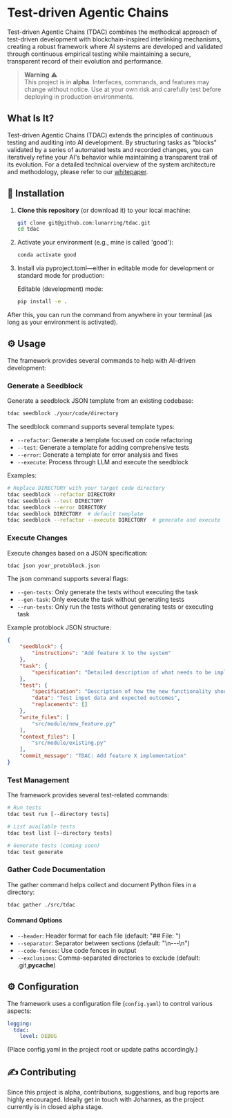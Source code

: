 # Test-driven Agentic Chains

Test-driven Agentic Chains (TDAC) combines the methodical approach of test-driven development with blockchain-inspired interlinking mechanisms, creating a robust framework where AI systems are developed and validated through continuous empirical testing while maintaining a secure, transparent record of their evolution and performance.

> **Warning** ⚠️  
> This project is in **alpha**. Interfaces, commands, and features may change without notice. Use at your own risk and carefully test before deploying in production environments.

## What Is It?

Test-driven Agentic Chains (TDAC) extends the principles of continuous testing and auditing into AI development. By structuring tasks as "blocks" validated by a series of automated tests and recorded changes, you can iteratively refine your AI's behavior while maintaining a transparent trail of its evolution. For a detailed technical overview of the system architecture and methodology, please refer to our [whitepaper](docs/whitepaper.md).

## 🚀 Installation

1. **Clone this repository** (or download it) to your local machine:

   ```bash
   git clone git@github.com:lunarring/tdac.git
   cd tdac
   ```

2. Activate your environment (e.g., mine is called 'good'):
   ```bash
   conda activate good
   ```

3. Install via pyproject.toml—either in editable mode for development or standard mode for production:

   Editable (development) mode:
   ```bash
   pip install -e .
   ```

After this, you can run the command from anywhere in your terminal (as long as your environment is activated).

## ⚙️ Usage

The framework provides several commands to help with AI-driven development:

### Generate a Seedblock

Generate a seedblock JSON template from an existing codebase:

```bash
tdac seedblock ./your/code/directory
```

The seedblock command supports several template types:
- `--refactor`: Generate a template focused on code refactoring
- `--test`: Generate a template for adding comprehensive tests
- `--error`: Generate a template for error analysis and fixes
- `--execute`: Process through LLM and execute the seedblock

Examples:
```bash
# Replace DIRECTORY with your target code directory
tdac seedblock --refactor DIRECTORY
tdac seedblock --test DIRECTORY
tdac seedblock --error DIRECTORY
tdac seedblock DIRECTORY  # default template
tdac seedblock --refactor --execute DIRECTORY  # generate and execute
```

### Execute Changes

Execute changes based on a JSON specification:

```bash
tdac json your_protoblock.json
```

The json command supports several flags:
- `--gen-tests`: Only generate the tests without executing the task
- `--gen-task`: Only execute the task without generating tests
- `--run-tests`: Only run the tests without generating tests or executing task

Example protoblock JSON structure:
```json
{
    "seedblock": {
        "instructions": "Add feature X to the system"
    },
    "task": {
        "specification": "Detailed description of what needs to be implemented"
    },
    "test": {
        "specification": "Description of how the new functionality should be tested",
        "data": "Test input data and expected outcomes",
        "replacements": []
    },
    "write_files": [
        "src/module/new_feature.py"
    ],
    "context_files": [
        "src/module/existing.py"
    ],
    "commit_message": "TDAC: Add feature X implementation"
}
```

### Test Management

The framework provides several test-related commands:

```bash
# Run tests
tdac test run [--directory tests]

# List available tests
tdac test list [--directory tests]

# Generate tests (coming soon)
tdac test generate
```

### Gather Code Documentation

The gather command helps collect and document Python files in a directory:

```bash
tdac gather ./src/tdac
```

#### Command Options

- `--header`: Header format for each file (default: "## File: ")
- `--separator`: Separator between sections (default: "\n---\n")
- `--code-fences`: Use code fences in output
- `--exclusions`: Comma-separated directories to exclude (default: .git,__pycache__)

## ⚙️ Configuration

The framework uses a configuration file (`config.yaml`) to control various aspects:

```yaml
logging:
  tdac:
    level: DEBUG
```
(Place config.yaml in the project root or update paths accordingly.)

## ✍️ Contributing

Since this project is alpha, contributions, suggestions, and bug reports are highly encouraged. Ideally get in touch with Johannes, as the project currently is in closed alpha stage.
